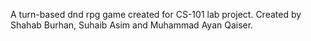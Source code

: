 A turn-based dnd rpg game created for CS-101 lab project.
Created by Shahab Burhan, Suhaib Asim and Muhammad Ayan Qaiser.
